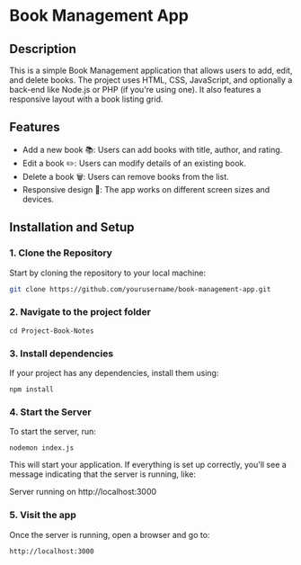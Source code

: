 # Book Management App

## Description

This is a simple Book Management application that allows users to add, edit, and delete books. The project uses HTML, CSS, JavaScript, and optionally a back-end like Node.js or PHP (if you're using one). It also features a responsive layout with a book listing grid.

## Features

- Add a new book 📚: Users can add books with title, author, and rating.
- Edit a book ✏️: Users can modify details of an existing book.
- Delete a book 🗑️: Users can remove books from the list.
- Responsive design 👀: The app works on different screen sizes and devices.

## Installation and Setup

### 1. Clone the Repository

Start by cloning the repository to your local machine:

```bash
git clone https://github.com/yourusername/book-management-app.git
```

### 2. Navigate to the project folder

```
cd Project-Book-Notes
```

### 3. Install dependencies

If your project has any dependencies, install them using:

```
npm install
```

### 4. Start the Server

To start the server, run:

```
nodemon index.js
```

This will start your application. If everything is set up correctly, you'll see a message indicating that the server is running, like:

Server running on http://localhost:3000

### 5. Visit the app

Once the server is running, open a browser and go to:

```
http://localhost:3000
```
